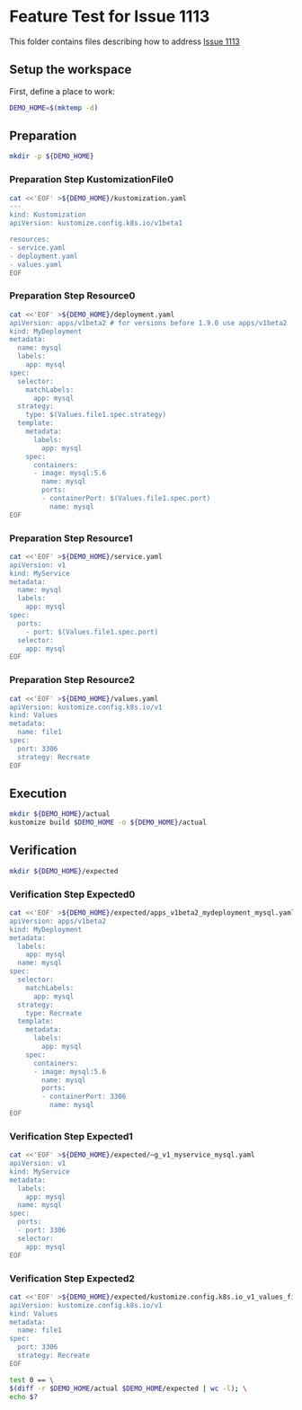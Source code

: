 # Feature Test for Issue 1113


This folder contains files describing how to address [Issue 1113](https://github.com/kubernetes-sigs/kustomize/issues/1113)

## Setup the workspace

First, define a place to work:

<!-- @makeWorkplace @test -->
```bash
DEMO_HOME=$(mktemp -d)
```

## Preparation

<!-- @makeDirectories @test -->
```bash
mkdir -p ${DEMO_HOME}
```

### Preparation Step KustomizationFile0

<!-- @createKustomizationFile0 @test -->
```bash
cat <<'EOF' >${DEMO_HOME}/kustomization.yaml
---
kind: Kustomization
apiVersion: kustomize.config.k8s.io/v1beta1

resources:
- service.yaml
- deployment.yaml
- values.yaml
EOF
```


### Preparation Step Resource0

<!-- @createResource0 @test -->
```bash
cat <<'EOF' >${DEMO_HOME}/deployment.yaml
apiVersion: apps/v1beta2 # for versions before 1.9.0 use apps/v1beta2
kind: MyDeployment
metadata:
  name: mysql
  labels:
    app: mysql
spec:
  selector:
    matchLabels:
      app: mysql
  strategy:
    type: $(Values.file1.spec.strategy)
  template:
    metadata:
      labels:
        app: mysql
    spec:
      containers:
      - image: mysql:5.6
        name: mysql
        ports:
        - containerPort: $(Values.file1.spec.port)
          name: mysql
EOF
```


### Preparation Step Resource1

<!-- @createResource1 @test -->
```bash
cat <<'EOF' >${DEMO_HOME}/service.yaml
apiVersion: v1
kind: MyService
metadata:
  name: mysql
  labels:
    app: mysql
spec:
  ports:
    - port: $(Values.file1.spec.port)
  selector:
    app: mysql
EOF
```


### Preparation Step Resource2

<!-- @createResource2 @test -->
```bash
cat <<'EOF' >${DEMO_HOME}/values.yaml
apiVersion: kustomize.config.k8s.io/v1
kind: Values
metadata:
  name: file1
spec:
  port: 3306
  strategy: Recreate
EOF
```

## Execution

<!-- @build @test -->
```bash
mkdir ${DEMO_HOME}/actual
kustomize build $DEMO_HOME -o ${DEMO_HOME}/actual
```

## Verification

<!-- @createExpectedDir @test -->
```bash
mkdir ${DEMO_HOME}/expected
```


### Verification Step Expected0

<!-- @createExpected0 @test -->
```bash
cat <<'EOF' >${DEMO_HOME}/expected/apps_v1beta2_mydeployment_mysql.yaml
apiVersion: apps/v1beta2
kind: MyDeployment
metadata:
  labels:
    app: mysql
  name: mysql
spec:
  selector:
    matchLabels:
      app: mysql
  strategy:
    type: Recreate
  template:
    metadata:
      labels:
        app: mysql
    spec:
      containers:
      - image: mysql:5.6
        name: mysql
        ports:
        - containerPort: 3306
          name: mysql
EOF
```


### Verification Step Expected1

<!-- @createExpected1 @test -->
```bash
cat <<'EOF' >${DEMO_HOME}/expected/~g_v1_myservice_mysql.yaml
apiVersion: v1
kind: MyService
metadata:
  labels:
    app: mysql
  name: mysql
spec:
  ports:
  - port: 3306
  selector:
    app: mysql
EOF
```


### Verification Step Expected2

<!-- @createExpected2 @test -->
```bash
cat <<'EOF' >${DEMO_HOME}/expected/kustomize.config.k8s.io_v1_values_file1.yaml
apiVersion: kustomize.config.k8s.io/v1
kind: Values
metadata:
  name: file1
spec:
  port: 3306
  strategy: Recreate
EOF
```


<!-- @compareActualToExpected @test -->
```bash
test 0 == \
$(diff -r $DEMO_HOME/actual $DEMO_HOME/expected | wc -l); \
echo $?
```

